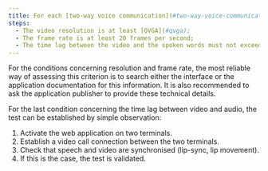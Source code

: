 ```yaml
---
title: For each [two-way voice communication](#two-way-voice-communication-web-application) web application that has real-time video, are the following conditions met?
steps:
  - The video resolution is at least [QVGA](#qvga);
  - The frame rate is at least 20 frames per second;
  - The time lag between the video and the spoken words must not exceed 100 ms.
---
```


For the conditions concerning resolution and frame rate, the most reliable way of assessing this criterion is to search either the interface or the application documentation for this information. It is also recommended to ask the application publisher to provide these technical details.

For the last condition concerning the time lag between video and audio, the test can be established by simple observation:
1. Activate the web application on two terminals.
2. Establish a video call connection between the two terminals.
3. Check that speech and video are synchronised (lip-sync, lip movement).
4. If this is the case, the test is validated.